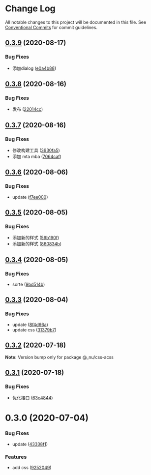 # Change Log

All notable changes to this project will be documented in this file.
See [Conventional Commits](https://conventionalcommits.org) for commit guidelines.

## [0.3.9](https://github.com/nu-system/css/compare/@_nu/css-acss@0.3.8...@_nu/css-acss@0.3.9) (2020-08-17)


### Bug Fixes

* 添加dialog ([e0a4b88](https://github.com/nu-system/css/commit/e0a4b8873d0f46f37746a5f457c0164e9520ca55))





## [0.3.8](https://github.com/nu-system/css/compare/@_nu/css-acss@0.3.7...@_nu/css-acss@0.3.8) (2020-08-16)


### Bug Fixes

* 发布 ([22014cc](https://github.com/nu-system/css/commit/22014cc0d056833c00f02db9409b19c508ca88f7))





## [0.3.7](https://github.com/nu-system/css/compare/@_nu/css-acss@0.3.6...@_nu/css-acss@0.3.7) (2020-08-16)


### Bug Fixes

* 修改构建工具 ([3930fa5](https://github.com/nu-system/css/commit/3930fa508af689207d8d591aab09054b4023948e))
* 添加 mta mba ([7064caf](https://github.com/nu-system/css/commit/7064cafc7c0b5fa972ad8b5657164f17c94593e2))





## [0.3.6](https://github.com/nu-system/css/compare/@_nu/css-acss@0.3.5...@_nu/css-acss@0.3.6) (2020-08-06)


### Bug Fixes

* update ([f7ee000](https://github.com/nu-system/css/commit/f7ee000c625d6adbc8042b72638cef0d687a8fff))





## [0.3.5](https://github.com/nu-system/css/compare/@_nu/css-acss@0.3.4...@_nu/css-acss@0.3.5) (2020-08-05)


### Bug Fixes

* 添加新的样式 ([59b190f](https://github.com/nu-system/css/commit/59b190f2b9be884f5077430316157570b105146f))
* 添加新的样式 ([860834b](https://github.com/nu-system/css/commit/860834bfc4b2696f021dd2335d9fd99200366f00))





## [0.3.4](https://github.com/nu-system/css/compare/@_nu/css-acss@0.3.3...@_nu/css-acss@0.3.4) (2020-08-05)


### Bug Fixes

* sorte ([9bd514b](https://github.com/nu-system/css/commit/9bd514bf36d909954ec7c9ac9b88698d7ceab8b6))





## [0.3.3](https://github.com/nu-system/css/compare/@_nu/css-acss@0.3.2...@_nu/css-acss@0.3.3) (2020-08-04)


### Bug Fixes

* update ([8f4d66a](https://github.com/nu-system/css/commit/8f4d66a09c6fed24e49f6e3c7b378d203349619d))
* update css ([31379b7](https://github.com/nu-system/css/commit/31379b7e5208aff4ca176ab4d34ff0eede4c4716))





## [0.3.2](https://github.com/nu-system/css/compare/@_nu/css-acss@0.3.1...@_nu/css-acss@0.3.2) (2020-07-18)

**Note:** Version bump only for package @_nu/css-acss





## [0.3.1](https://github.com/nu-system/css/compare/@_nu/css-acss@0.3.0...@_nu/css-acss@0.3.1) (2020-07-18)


### Bug Fixes

* 优化接口 ([63c4844](https://github.com/nu-system/css/commit/63c484429f9ce4dd162d3200f547a289bc8b00c8))





# 0.3.0 (2020-07-04)

### Bug Fixes

- update ([43338f1](https://github.com/nu-system/css/commit/43338f17c5654c81aff1fcdf442acfa96785d0fd))

### Features

- add css ([9252049](https://github.com/nu-system/css/commit/9252049b6e7ba20ffb1dd3f47ab01de6e1a584ba))
